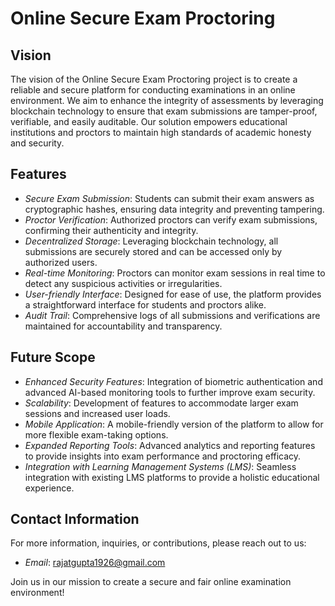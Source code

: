 # Online Secure Exam Proctoring

## Vision
The vision of the Online Secure Exam Proctoring project is to create a reliable and secure platform for conducting examinations in an online environment. We aim to enhance the integrity of assessments by leveraging blockchain technology to ensure that exam submissions are tamper-proof, verifiable, and easily auditable. Our solution empowers educational institutions and proctors to maintain high standards of academic honesty and security.

## Features
- *Secure Exam Submission*: Students can submit their exam answers as cryptographic hashes, ensuring data integrity and preventing tampering.
- *Proctor Verification*: Authorized proctors can verify exam submissions, confirming their authenticity and integrity.
- *Decentralized Storage*: Leveraging blockchain technology, all submissions are securely stored and can be accessed only by authorized users.
- *Real-time Monitoring*: Proctors can monitor exam sessions in real time to detect any suspicious activities or irregularities.
- *User-friendly Interface*: Designed for ease of use, the platform provides a straightforward interface for students and proctors alike.
- *Audit Trail*: Comprehensive logs of all submissions and verifications are maintained for accountability and transparency.

## Future Scope
- *Enhanced Security Features*: Integration of biometric authentication and advanced AI-based monitoring tools to further improve exam security.
- *Scalability*: Development of features to accommodate larger exam sessions and increased user loads.
- *Mobile Application*: A mobile-friendly version of the platform to allow for more flexible exam-taking options.
- *Expanded Reporting Tools*: Advanced analytics and reporting features to provide insights into exam performance and proctoring efficacy.
- *Integration with Learning Management Systems (LMS)*: Seamless integration with existing LMS platforms to provide a holistic educational experience.

## Contact Information
For more information, inquiries, or contributions, please reach out to us:

- *Email*: rajatgupta1926@gmail.com

Join us in our mission to create a secure and fair online examination environment!
